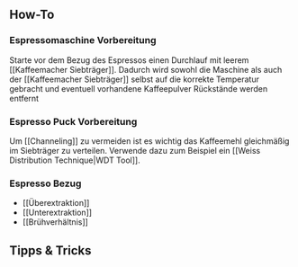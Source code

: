 ## How-To


### Espressomaschine Vorbereitung

Starte vor dem Bezug des Espressos einen Durchlauf mit leerem [[Kaffeemacher Siebträger]]. Dadurch wird sowohl die Maschine als auch der [[Kaffeemacher Siebträger]] selbst auf die korrekte Temperatur gebracht und eventuell vorhandene Kaffeepulver Rückstände werden entfernt


### Espresso Puck Vorbereitung

Um [[Channeling]] zu vermeiden ist es wichtig das Kaffeemehl gleichmäßig im Siebträger zu verteilen. Verwende dazu zum Beispiel ein [[Weiss Distribution Technique|WDT Tool]].


### Espresso Bezug

- [[Überextraktion]]
- [[Unterextraktion]]
- [[Brühverhältnis]]


## Tipps & Tricks



